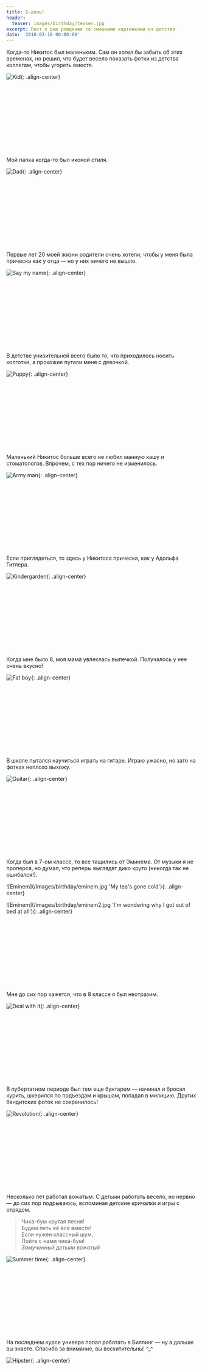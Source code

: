 ```yaml
---
title: Б-день!
header:
  teaser: images/birthday/teaser.jpg
excerpt: Пост к дню рождения со смешными картинками из детства
date: '2018-02-10 00:00:00'
---
```


Когда-то Никитос был маленьким. Сам он хотел бы забыть об этих временах, но решил, что будет весело показать фотки из детства коллегам, чтобы угореть вместе.

![Kid](/images/birthday/kid.jpg 'Папин стиляга, мамин симпатяга'){: .align-center}

<p style="margin-top: 200px;"></p>

Мой папка когда-то был иконой стиля.

![Dad](/images/birthday/dad.jpg 'Икона стиля'){: .align-center}

<p style="margin-top: 200px;"></p>

Первые лет 20 моей жизни родители очень хотели, чтобы у меня была прическа как у отца — но у них ничего не вышло.

![Say my name](/images/birthday/say_my_name.jpg 'Say my name'){: .align-center}

<p style="margin-top: 200px;"></p>

В детстве унизительней всего было то, что приходилось носить колготки, а прохожие путали меня с девочкой.

![Puppy](/images/birthday/puppy.jpg 'Карапуз'){: .align-center}

<p style="margin-top: 200px;"></p>

Маленький Никитос больше всего не любил манную кашу и стоматологов. Впрочем, с тех пор ничего не изменилось.

![Army man](/images/birthday/army_man.jpg 'Воин'){: .align-center}

<p style="margin-top: 200px;"></p>

Если приглядеться, то здесь у Никитоса прическа, как у Адольфа Гитлера.

![Kindergarden](/images/birthday/kindergarden.jpg 'Найдите X'){: .align-center}

<p style="margin-top: 200px;"></p>

Когда мне было 8, моя мама увлеклась выпечкой. Получалось у нее очень вкусно!

![Fat boy](/images/birthday/fat.jpg 'Не злоупотребляйте слойками'){: .align-center}

<p style="margin-top: 200px;"></p>

В школе пытался научиться играть на гитаре. Играю ужасно, но зато на фотках неплохо выхожу.

![Guitar](/images/birthday/guitar.jpg 'Белый снег, серый лёд'){: .align-center}

<p style="margin-top: 200px;"></p>

Когда был в 7-ом классе, то все тащились от Эминема. От музыки я не проперся, но думал, что реперы выглядят дико круто (никогда так не ошибался!).

![Eminem](/images/birthday/eminem.jpg 'My tea's gone cold'){: .align-center}

![Eminem](/images/birthday/eminem2.jpg 'I'm wondering why I got out of bed at all'){: .align-center}

<p style="margin-top: 200px;"></p>

Мне до сих пор кажется, что в 8 классе я был неотразим.

![Deal with it](/images/birthday/deal_with_it.jpg 'Deal with it'){: .align-center}

<p style="margin-top: 200px;"></p>

В пубертатном периоде был тем еще бунтарем — начинал и бросал курить, шкерился по подъездам и крышам, попадал в милицию. Других бандитских фоток не сохранилось!

![Revolution](/images/birthday/che.jpg 'Кто-'){: .align-center}

<p style="margin-top: 200px;"></p>

Несколько лет работал вожатым. С детьми работать весело, но нервно — до сих пор подрываюсь, вспоминая детские кричалки и игры с отрядом.

> Чика-бум крутая песня! <br/>
> Будем петь её все вместе! <br/>
> Если нужен классный шум, <br/>
> Пойте с нами чика-бум! <br/>
> <cite>Замученный детьми вожатый</cite>

![Summer time](/images/birthday/summer.jpg 'Мама, у меня 20 детей'){: .align-center}

<p style="margin-top: 200px;"></p>

На последнем курсе универа попал работать в Биллинг — ну а дальше вы знаете. Спасибо за внимание, вы восхитительны! ^_^

![Hipster](/images/birthday/hipster.png 'Всем смузи за счет заведения'){: .align-center}